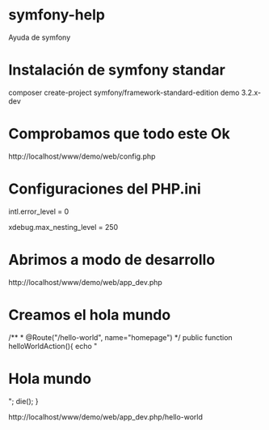 # symfony-help
Ayuda de symfony

# Instalación de symfony standar
composer create-project symfony/framework-standard-edition demo 3.2.x-dev

# Comprobamos que todo este Ok
http://localhost/www/demo/web/config.php

# Configuraciones del PHP.ini
intl.error_level = 0

xdebug.max_nesting_level = 250

# Abrimos a modo de desarrollo
http://localhost/www/demo/web/app_dev.php

# Creamos el hola mundo
 /**
     * @Route("/hello-world", name="homepage")
     */
   public function helloWorldAction(){
        echo "<h1>Hola mundo</h1>";
        die();
   }
   
http://localhost/www/demo/web/app_dev.php/hello-world
